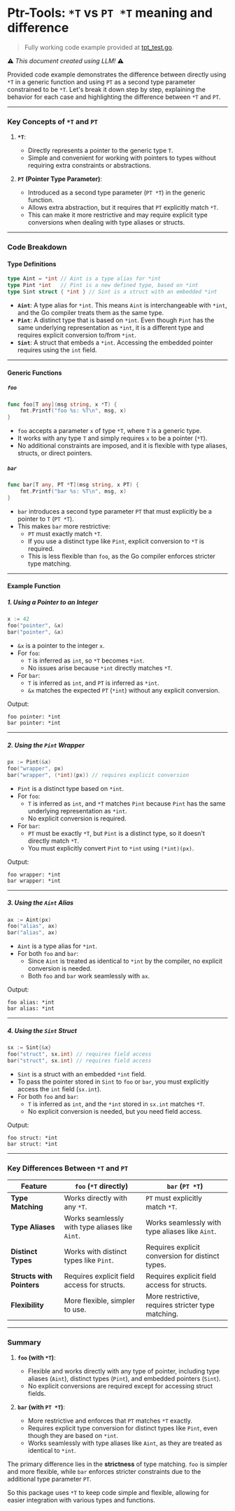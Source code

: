 # Ptr-Tools: `*T` vs `PT *T` meaning and difference

> Fully working code example provided at [tpt_test.go](../examples/tpt_test.go).

⚠️ _This document created using LLM!_ ⚠️

Provided code example demonstrates the difference between directly using `*T` in a generic function and using `PT` as a
second type parameter constrained to be `*T`. Let's break it down step by step, explaining the behavior for each case
and highlighting the difference between `*T` and `PT`.

---

### **Key Concepts of `*T` and `PT`**

1. **`*T`**:
    - Directly represents a pointer to the generic type `T`.
    - Simple and convenient for working with pointers to types without requiring extra constraints or abstractions.

2. **`PT` (Pointer Type Parameter)**:
    - Introduced as a second type parameter (`PT *T`) in the generic function.
    - Allows extra abstraction, but it requires that `PT` explicitly match `*T`.
    - This can make it more restrictive and may require explicit type conversions when dealing with type aliases or
      structs.

---

### **Code Breakdown**

#### **Type Definitions**

```go
type Aint = *int // Aint is a type alias for *int
type Pint *int   // Pint is a new defined type, based on *int
type Sint struct { *int } // Sint is a struct with an embedded *int
```

- **`Aint`**: A type alias for `*int`. This means `Aint` is interchangeable with `*int`, and the Go compiler treats them
  as the same type.
- **`Pint`**: A distinct type that is based on `*int`. Even though `Pint` has the same underlying representation as
  `*int`, it is a different type and requires explicit conversion to/from `*int`.
- **`Sint`**: A struct that embeds a `*int`. Accessing the embedded pointer requires using the `int` field.

---

#### **Generic Functions**

##### **`foo`**

```go
func foo[T any](msg string, x *T) {
    fmt.Printf("foo %s: %T\n", msg, x)
}
```

- `foo` accepts a parameter `x` of type `*T`, where `T` is a generic type.
- It works with any type `T` and simply requires `x` to be a pointer (`*T`).
- No additional constraints are imposed, and it is flexible with type aliases, structs, or direct pointers.

##### **`bar`**

```go
func bar[T any, PT *T](msg string, x PT) {
    fmt.Printf("bar %s: %T\n", msg, x)
}
```

- `bar` introduces a second type parameter `PT` that must explicitly be a pointer to `T` (`PT *T`).
- This makes `bar` more restrictive:
    - `PT` must exactly match `*T`.
    - If you use a distinct type like `Pint`, explicit conversion to `*T` is required.
    - This is less flexible than `foo`, as the Go compiler enforces stricter type matching.

---

#### **Example Function**

##### **1. Using a Pointer to an Integer**

```go
x := 42
foo("pointer", &x)
bar("pointer", &x)
```

- `&x` is a pointer to the integer `x`.
- For `foo`:
    - `T` is inferred as `int`, so `*T` becomes `*int`.
    - No issues arise because `*int` directly matches `*T`.
- For `bar`:
    - `T` is inferred as `int`, and `PT` is inferred as `*int`.
    - `&x` matches the expected `PT` (`*int`) without any explicit conversion.

Output:

```
foo pointer: *int
bar pointer: *int
```

---

##### **2. Using the `Pint` Wrapper**

```go
px := Pint(&x)
foo("wrapper", px)
bar("wrapper", (*int)(px)) // requires explicit conversion
```

- `Pint` is a distinct type based on `*int`.
- For `foo`:
    - `T` is inferred as `int`, and `*T` matches `Pint` because `Pint` has the same underlying representation as `*int`.
    - No explicit conversion is required.
- For `bar`:
    - `PT` must be exactly `*T`, but `Pint` is a distinct type, so it doesn't directly match `*T`.
    - You must explicitly convert `Pint` to `*int` using `(*int)(px)`.

Output:

```
foo wrapper: *int
bar wrapper: *int
```

---

##### **3. Using the `Aint` Alias**

```go
ax := Aint(px)
foo("alias", ax)
bar("alias", ax)
```

- `Aint` is a type alias for `*int`.
- For both `foo` and `bar`:
    - Since `Aint` is treated as identical to `*int` by the compiler, no explicit conversion is needed.
    - Both `foo` and `bar` work seamlessly with `ax`.

Output:

```
foo alias: *int
bar alias: *int
```

---

##### **4. Using the `Sint` Struct**

```go
sx := Sint{&x}
foo("struct", sx.int) // requires field access
bar("struct", sx.int) // requires field access
```

- `Sint` is a struct with an embedded `*int` field.
- To pass the pointer stored in `Sint` to `foo` or `bar`, you must explicitly access the `int` field (`sx.int`).
- For both `foo` and `bar`:
    - `T` is inferred as `int`, and the `*int` stored in `sx.int` matches `*T`.
    - No explicit conversion is needed, but you need field access.

Output:

```
foo struct: *int
bar struct: *int
```

---

### **Key Differences Between `*T` and `PT`**

| Feature                   | `foo` (`*T` directly)                           | `bar` (`PT *T`)                                    |
|---------------------------|-------------------------------------------------|----------------------------------------------------|
| **Type Matching**         | Works directly with any `*T`.                   | `PT` must explicitly match `*T`.                   |
| **Type Aliases**          | Works seamlessly with type aliases like `Aint`. | Works seamlessly with type aliases like `Aint`.    |
| **Distinct Types**        | Works with distinct types like `Pint`.          | Requires explicit conversion for distinct types.   |
| **Structs with Pointers** | Requires explicit field access for structs.     | Requires explicit field access for structs.        |
| **Flexibility**           | More flexible, simpler to use.                  | More restrictive, requires stricter type matching. |

---

### **Summary**

1. **`foo` (with `*T`)**:
    - Flexible and works directly with any type of pointer, including type aliases (`Aint`), distinct types (`Pint`),
      and embedded pointers (`Sint`).
    - No explicit conversions are required except for accessing struct fields.

2. **`bar` (with `PT *T`)**:
    - More restrictive and enforces that `PT` matches `*T` exactly.
    - Requires explicit type conversion for distinct types like `Pint`, even though they are based on `*int`.
    - Works seamlessly with type aliases like `Aint`, as they are treated as identical to `*int`.

The primary difference lies in the **strictness** of type matching. `foo` is simpler and more flexible, while `bar`
enforces stricter constraints due to the additional type parameter `PT`.

So this package uses `*T` to keep code simple and flexible, allowing for easier integration with various types and
functions.
